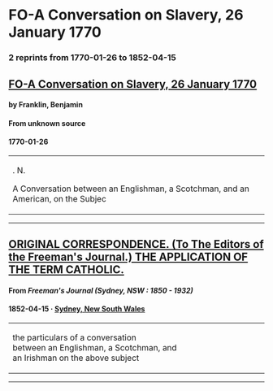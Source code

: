 
# FO-A Conversation on Slavery, 26 January 1770

### 2 reprints from 1770-01-26 to 1852-04-15

## [FO-A Conversation on Slavery, 26 January 1770](https://founders.archives.gov/documents/Franklin/01-17-02-0019)

#### by Franklin, Benjamin

#### From unknown source

#### 1770-01-26

<table style="width: 100%;"><tr><td style="width: 50%">

. N.  
  
A Conversation between an Englishman, a Scotchman, and an American, on the Subjec
</td></tr></table>

---

## [ORIGINAL CORRESPONDENCE. (To The Editors of the Freeman's Journal.) THE APPLICATION OF THE TERM CATHOLIC.](http://trove.nla.gov.au/ndp/del/article/114834418)

#### From _Freeman's Journal (Sydney, NSW : 1850 - 1932)_

#### 1852-04-15 &middot; [Sydney, New South Wales](http://dbpedia.org/resource/Sydney)

<table style="width: 100%;"><tr><td style="width: 50%">

  
the particulars of a conversation  
between an Englishman, a Scotchman, and  
an Irishman on the above subject
</td></tr></table>

---

